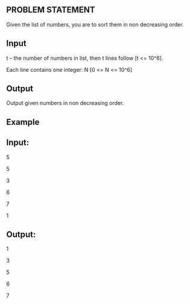 ## PROBLEM STATEMENT

Given the list of numbers, you are to sort them in non decreasing order.

## Input

t – the number of numbers in list, then t lines follow [t <= 10^6]. 

Each line contains one integer: N [0 <= N <= 10^6]

## Output

Output given numbers in non decreasing order.

## Example

## Input:

5

5

3

6

7

1

## Output:
 
1

3

5

6

7
